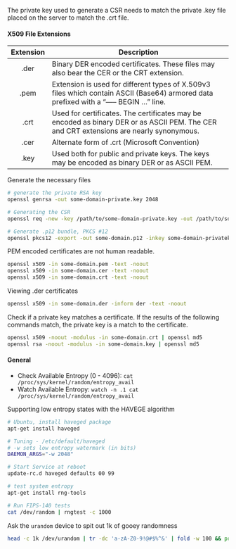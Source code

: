 The private key used to generate a CSR needs to match the private .key file placed on the server to match the .crt file.

#### X509 File Extensions

| Extension | Description |
| :---------: | ----------- |
| .der | Binary DER encoded certificates. These files may also bear the CER or the CRT extension.|
| .pem | Extension is used for different types of X.509v3 files which contain ASCII (Base64) armored data prefixed with a “—– BEGIN …” line.|
| .crt | Used for certificates. The certificates may be encoded as binary DER or as ASCII PEM. The CER and CRT extensions are nearly synonymous.|
| .cer | Alternate form of .crt (Microsoft Convention)|
| .key | Used both for public and private keys. The keys may be encoded as binary DER or as ASCII PEM.|

Generate the necessary files

```bash
# generate the private RSA key
openssl genrsa -out some-domain-private.key 2048

# Generating the CSR
openssl req -new -key /path/to/some-domain-private.key -out /path/to/some-domain.csr

# Generate .p12 bundle, PKCS #12
openssl pkcs12 -export -out some-domain.p12 -inkey some-domain-privatekey.pem -in some-domain-cert.pem -certfile some-domain-intermediatecert.pem
```

PEM encoded certificates are not human readable.

```bash
openssl x509 -in some-domain.pem -text -noout
openssl x509 -in some-domain.cer -text -noout
openssl x509 -in some-domain.crt -text -noout
```

Viewing .der certificates
```bash
openssl x509 -in some-domain.der -inform der -text -noout
```

Check if a private key matches a certificate. If the results of the following commands match, the private key is a match to the certificate.

```bash
openssl x509 -noout -modulus -in some-domain.crt | openssl md5 
openssl rsa -noout -modulus -in some-domain.key | openssl md5
```

#### General
 
- Check Available Entropy (0 - 4096): `cat /proc/sys/kernel/random/entropy_avail`
- Watch Available Entropy: `watch -n .1 cat /proc/sys/kernel/random/entropy_avail`

Supporting low entropy states with the HAVEGE algorithm

```bash
# Ubuntu, install haveged package
apt-get install haveged

# Tuning - /etc/default/haveged
# -w sets low entropy watermark (in bits)
DAEMON_ARGS="-w 2048"

# Start Service at reboot
update-rc.d haveged defaults 00 99

# test system entropy
apt-get install rng-tools

# Run FIPS-140 tests
cat /dev/random | rngtest -c 1000
```

Ask the `urandom` device to spit out 1k of gooey randomness
```bash
head -c 1k /dev/urandom | tr -dc 'a-zA-Z0-9!@#$%^&' | fold -w 100 && printf  "\n"
```